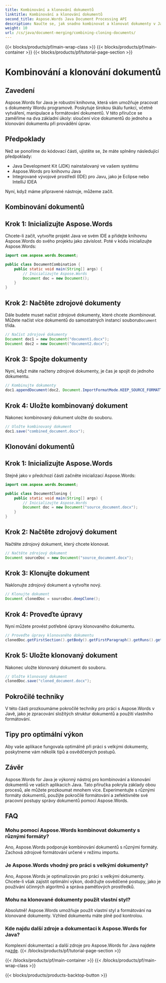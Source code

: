 ```yaml
---
title: Kombinování a klonování dokumentů
linktitle: Kombinování a klonování dokumentů
second_title: Aspose.Words Java Document Processing API
description: Naučte se, jak snadno kombinovat a klonovat dokumenty v Javě pomocí Aspose.Words. Tento průvodce krok za krokem obsahuje vše, co potřebujete vědět.
weight: 10
url: /cs/java/document-merging/combining-cloning-documents/
---
```


{{< blocks/products/pf/main-wrap-class >}}
{{< blocks/products/pf/main-container >}}
{{< blocks/products/pf/tutorial-page-section >}}

# Kombinování a klonování dokumentů


## Zavedení

Aspose.Words for Java je robustní knihovna, která vám umožňuje pracovat s dokumenty Wordu programově. Poskytuje širokou škálu funkcí, včetně vytváření, manipulace a formátování dokumentů. V této příručce se zaměříme na dva základní úkoly: sloučení více dokumentů do jednoho a klonování dokumentu při provádění úprav.

## Předpoklady

Než se ponoříme do kódovací části, ujistěte se, že máte splněny následující předpoklady:

- Java Development Kit (JDK) nainstalovaný ve vašem systému
- Aspose.Words pro knihovnu Java
- Integrované vývojové prostředí (IDE) pro Javu, jako je Eclipse nebo IntelliJ IDEA

Nyní, když máme připravené nástroje, můžeme začít.

## Kombinování dokumentů

## Krok 1: Inicializujte Aspose.Words

Chcete-li začít, vytvořte projekt Java ve svém IDE a přidejte knihovnu Aspose.Words do svého projektu jako závislost. Poté v kódu inicializujte Aspose.Words:

```java
import com.aspose.words.Document;

public class DocumentCombination {
    public static void main(String[] args) {
        // Inicializujte Aspose.Words
        Document doc = new Document();
    }
}
```

## Krok 2: Načtěte zdrojové dokumenty

 Dále budete muset načíst zdrojové dokumenty, které chcete zkombinovat. Můžete načíst více dokumentů do samostatných instancí souboru`Document` třída.

```java
// Načíst zdrojové dokumenty
Document doc1 = new Document("document1.docx");
Document doc2 = new Document("document2.docx");
```

## Krok 3: Spojte dokumenty

Nyní, když máte načteny zdrojové dokumenty, je čas je spojit do jednoho dokumentu.

```java
// Kombinujte dokumenty
doc1.appendDocument(doc2, Document.ImportFormatMode.KEEP_SOURCE_FORMATTING);
```

## Krok 4: Uložte kombinovaný dokument

Nakonec kombinovaný dokument uložte do souboru.

```java
// Uložte kombinovaný dokument
doc1.save("combined_document.docx");
```

## Klonování dokumentů

## Krok 1: Inicializujte Aspose.Words

Stejně jako v předchozí části začněte inicializací Aspose.Words:

```java
import com.aspose.words.Document;

public class DocumentCloning {
    public static void main(String[] args) {
        // Inicializujte Aspose.Words
        Document doc = new Document("source_document.docx");
    }
}
```

## Krok 2: Načtěte zdrojový dokument

Načtěte zdrojový dokument, který chcete klonovat.

```java
// Načtěte zdrojový dokument
Document sourceDoc = new Document("source_document.docx");
```

## Krok 3: Klonujte dokument

Naklonujte zdrojový dokument a vytvořte nový.

```java
// Klonujte dokument
Document clonedDoc = sourceDoc.deepClone();
```

## Krok 4: Proveďte úpravy

Nyní můžete provést potřebné úpravy klonovaného dokumentu.

```java
// Proveďte úpravy klonovaného dokumentu
clonedDoc.getFirstSection().getBody().getFirstParagraph().getRuns().get(0).setText("Modified Content");
```

## Krok 5: Uložte klonovaný dokument

Nakonec uložte klonovaný dokument do souboru.

```java
// Uložte klonovaný dokument
clonedDoc.save("cloned_document.docx");
```

## Pokročilé techniky

V této části prozkoumáme pokročilé techniky pro práci s Aspose.Words v Javě, jako je zpracování složitých struktur dokumentů a použití vlastního formátování.

## Tipy pro optimální výkon

Aby vaše aplikace fungovala optimálně při práci s velkými dokumenty, poskytneme vám několik tipů a osvědčených postupů.

## Závěr

Aspose.Words for Java je výkonný nástroj pro kombinování a klonování dokumentů ve vašich aplikacích Java. Tato příručka pokryla základy obou procesů, ale můžete prozkoumat mnohem více. Experimentujte s různými formáty dokumentů, použijte pokročilé formátování a zefektivněte své pracovní postupy správy dokumentů pomocí Aspose.Words.

## FAQ

### Mohu pomocí Aspose.Words kombinovat dokumenty s různými formáty?

Ano, Aspose.Words podporuje kombinování dokumentů s různými formáty. Zachová zdrojové formátování určené v režimu importu.

### Je Aspose.Words vhodný pro práci s velkými dokumenty?

Ano, Aspose.Words je optimalizován pro práci s velkými dokumenty. Chcete-li však zajistit optimální výkon, dodržujte osvědčené postupy, jako je používání účinných algoritmů a správa paměťových prostředků.

### Mohu na klonované dokumenty použít vlastní styl?

Absolutně! Aspose.Words umožňuje použít vlastní styl a formátování na klonované dokumenty. Vzhled dokumentu máte plně pod kontrolou.

### Kde najdu další zdroje a dokumentaci k Aspose.Words for Java?

 Komplexní dokumentaci a další zdroje pro Aspose.Words for Java najdete na[zde](https://reference.aspose.com/words/java/).
{{< /blocks/products/pf/tutorial-page-section >}}

{{< /blocks/products/pf/main-container >}}
{{< /blocks/products/pf/main-wrap-class >}}

{{< blocks/products/products-backtop-button >}}
